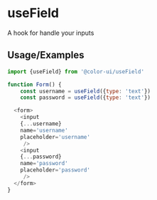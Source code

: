 # useField

A hook for handle your inputs

## Usage/Examples

```javascript
import {useField} from '@color-ui/useField'

function Form() {
    const username = useField({type: 'text'})
    const password = useField({type: 'text'})

  <form>
    <input
    {...username}
    name='username'
    placeholder='username'
     />
    <input
    {...password}
    name='password'
    placeholder='password'
     />
  </form>
}
```
